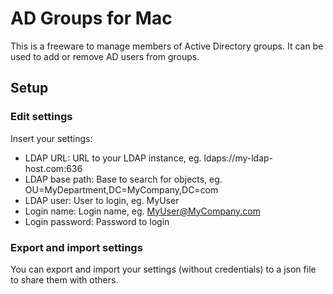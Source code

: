 # AD Groups for Mac

This is a freeware to manage members of Active Directory groups. It can be used to add or remove AD users from groups.


## Setup

### Edit settings

Insert your settings:
* LDAP URL: URL to your LDAP instance, eg. ldaps://my-ldap-host.com:636
* LDAP base path: Base to search for objects, eg. OU=MyDepartment,DC=MyCompany,DC=com
* LDAP user: User to login, eg. MyUser
* Login name: Login name, eg. MyUser@MyCompany.com
* Login password: Password to login

### Export and import settings

You can export and import your settings (without credentials) to a json file to share them with others.
